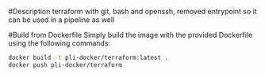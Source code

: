 #Description
terraform with git, bash and openssh, removed entrypoint so it can be used in a pipeline as well 


#Build from Dockerfile
Simply build the image with the provided Dockerfile using the following commands: 

```bash
docker build -t pli-docker/terraform:latest .
docker push pli-docker/terraform
```